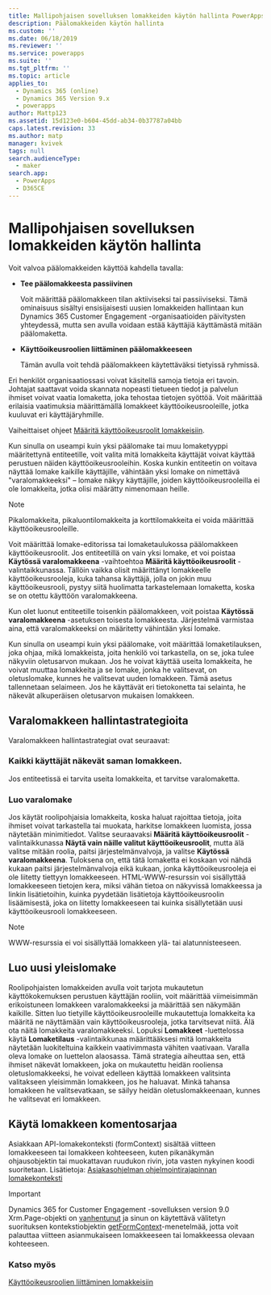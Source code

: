 ```yaml
---
title: Mallipohjaisen sovelluksen lomakkeiden käytön hallinta PowerAppsissa | MicrosoftDocs
description: Päälomakkeiden käytön hallinta
ms.custom: ''
ms.date: 06/18/2019
ms.reviewer: ''
ms.service: powerapps
ms.suite: ''
ms.tgt_pltfrm: ''
ms.topic: article
applies_to:
  - Dynamics 365 (online)
  - Dynamics 365 Version 9.x
  - powerapps
author: Mattp123
ms.assetid: 15d123e0-b604-45dd-ab34-0b37787a04bb
caps.latest.revision: 33
ms.author: matp
manager: kvivek
tags: null
search.audienceType:
  - maker
search.app:
  - PowerApps
  - D365CE
---
```

# <a name="control-access-to-model-driven-app-forms"></a>Mallipohjaisen sovelluksen lomakkeiden käytön hallinta

 Voit valvoa päälomakkeiden käyttöä kahdella tavalla:  
  
- **Tee päälomakkeesta passiivinen**  
  
     Voit määrittää päälomakkeen tilan aktiiviseksi tai passiiviseksi. Tämä ominaisuus sisältyi ensisijaisesti uusien lomakkeiden hallintaan kun Dynamics 365 Customer Engagement -organisaatioiden päivitysten yhteydessä, mutta sen avulla voidaan estää käyttäjiä käyttämästä mitään päälomaketta.   
  
- **Käyttöoikeusroolien liittäminen päälomakkeeseen**  
  
     Tämän avulla voit tehdä päälomakkeen käytettäväksi tietyissä ryhmissä.  
  
 Eri henkilöt organisaatiossasi voivat käsitellä samoja tietoja eri tavoin. Johtajat saattavat voida skannata nopeasti tietueen tiedot ja palvelun ihmiset voivat vaatia lomaketta, joka tehostaa tietojen syöttöä. Voit määrittää erilaisia vaatimuksia määrittämällä lomakkeet käyttöoikeusrooleille, jotka kuuluvat eri käyttäjäryhmille.  
  
 Vaiheittaiset ohjeet [Määritä käyttöoikeusroolit lomakkeisiin](https://docs.microsoft.com/dynamics365/customer-engagement/admin/assign-security-roles-form).  
  
 Kun sinulla on useampi kuin yksi päälomake tai muu lomaketyyppi määritettynä entiteetille, voit valita mitä lomakkeita käyttäjät voivat käyttää perustuen näiden käyttöoikeusrooleihin. Koska kunkin entiteetin on voitava näyttää lomake kaikille käyttäjille, vähintään yksi lomake on nimettävä "varalomakkeeksi" – lomake näkyy käyttäjille, joiden käyttöoikeusrooleilla ei ole lomakkeita, jotka olisi määrätty nimenomaan heille.  
  
> [!NOTE]
>  Pikalomakkeita, pikaluontilomakkeita ja korttilomakkeita ei voida määrittää käyttöoikeusrooleille.  
  
 Voit määrittää lomake-editorissa tai lomaketaulukossa päälomakkeen käyttöoikeusroolit. Jos entiteetillä on vain yksi lomake, et voi poistaa **Käytössä varalomakkeena** -vaihtoehtoa **Määritä käyttöoikeusroolit** -valintaikkunassa. Tällöin vaikka olisit määrittänyt lomakkeelle käyttöoikeusrooleja, kuka tahansa käyttäjä, jolla on jokin muu käyttöoikeusrooli, pystyy siitä huolimatta tarkastelemaan lomaketta, koska se on otettu käyttöön varalomakkeena.  
  
 Kun olet luonut entiteetille toisenkin päälomakkeen, voit poistaa **Käytössä varalomakkeena** -asetuksen toisesta lomakkeesta. Järjestelmä varmistaa aina, että varalomakkeeksi on määritetty vähintään yksi lomake.  
  
 Kun sinulla on useampi kuin yksi päälomake, voit määrittää lomaketilauksen, joka ohjaa, mikä lomakkeista, joita henkilö voi tarkastella, on se, joka tulee näkyviin oletusarvon mukaan. Jos he voivat käyttää useita lomakkeita, he voivat muuttaa lomakkeita ja se lomake, jonka he valitsevat, on oletuslomake, kunnes he valitsevat uuden lomakkeen. Tämä asetus tallennetaan selaimeen. Jos he käyttävät eri tietokonetta tai selainta, he näkevät alkuperäisen oletusarvon mukaisen lomakkeen.  
  
## <a name="strategies-to-manage-the-fallback-form"></a>Varalomakkeen hallintastrategioita  
 Varalomakkeen hallintastrategiat ovat seuraavat:  
  
<a name="BKMK_DoNotUseMultipleForms"></a>   
### <a name="all-users-view-the-same-form"></a>Kaikki käyttäjät näkevät saman lomakkeen.  
 Jos entiteetissä ei tarvita useita lomakkeita, et tarvitse varalomaketta.  
  
<a name="BKMK_Contingecyform"></a>   
### <a name="create-a-contingency-form"></a>Luo varalomake  
 Jos käytät roolipohjaisia lomakkeita, koska haluat rajoittaa tietoja, joita ihmiset voivat tarkastella tai muokata, harkitse lomakkeen luomista, jossa näytetään minimitiedot. Valitse seuraavaksi **Määritä käyttöoikeusroolit** -valintaikkunassa **Näytä vain näille valitut käyttöoikeusroolit**, mutta älä valitse mitään roolia, paitsi järjestelmänvalvoja, ja valitse **Käytössä varalomakkeena**. Tuloksena on, että tätä lomaketta ei koskaan voi nähdä kukaan paitsi järjestelmänvalvoja eikä kukaan, jonka käyttöoikeusrooleja ei ole liitetty tiettyyn lomakkeeseen. HTML-WWW-resurssin voi sisällyttää lomakkeeseen tietojen kera, miksi vähän tietoa on näkyvissä lomakkeessa ja linkin lisätietoihin, kuinka pyydetään lisätietoja käyttöoikeusroolin lisäämisestä, joka on liitetty lomakkeeseen tai kuinka sisällytetään uusi käyttöoikeusrooli lomakkeeseen.  
  
> [!NOTE]
>  WWW-resurssia ei voi sisällyttää lomakkeen ylä- tai alatunnisteeseen.  
  
<a name="BKMK_CreateGenericForm"></a>   
## <a name="create-a-generic-form"></a>Luo uusi yleislomake  
 Roolipohjaisten lomakkeiden avulla voit tarjota mukautetun käyttökokemuksen perustuen käyttäjän rooliin, voit määrittää viimeisimmän erikoistuneen lomakkeen varalomakkeeksi ja määrittää sen näkymään kaikille. Sitten luo tietyille käyttöoikeusrooleille mukautettuja lomakkeita ka määritä ne näyttämään vain käyttöoikeusrooleja, jotka tarvitsevat niitä. Älä ota näitä lomakkeita varalomakkeeksi. Lopuksi **Lomakkeet** -luettelossa käytä **Lomaketilaus** -valintaikkunaa määrittääksesi mitä lomakkeita näytetään luokiteltuina kaikkein vaativimmasta vähiten vaativaan. Varalla oleva lomake on luettelon alaosassa. Tämä strategia aiheuttaa sen, että ihmiset näkevät lomakkeen, joka on mukautettu heidän rooliensa oletuslomakkeeksi, he voivat edelleen käyttää lomakkeen valitsinta valitakseen yleisimmän lomakkeen, jos he haluavat. Minkä tahansa lomakkeen he valitsevatkaan, se säilyy heidän oletuslomakkeenaan, kunnes he valitsevat eri lomakkeen.  
  
<a name="BKMK_UseFormScripting"></a>   
## <a name="use-form-scripting"></a>Käytä lomakkeen komentosarjaa  
Asiakkaan API-lomakekonteksti (formContext) sisältää viitteen lomakkeeseen tai lomakkeen kohteeseen, kuten pikanäkymän ohjausobjektin tai muokattavan ruudukon rivin, jota vasten nykyinen koodi suoritetaan. Lisätietoja: [Asiakasohjelman ohjelmointirajapinnan lomakekonteksti](/dynamics365/customer-engagement/developer/clientapi/clientapi-form-context)

> [!IMPORTANT]
> Dynamics 365 for Customer Engagement -sovelluksen version 9.0 Xrm.Page-objekti on [vanhentunut](/dynamics365/get-started/whats-new/customer-engagement/important-changes-coming#some-client-apis-are-deprecated) ja sinun on käytettävä välitetyn suorituksen kontekstiobjektin [getFormContext](/dynamics365/customer-engagement/developer/clientapi/reference/executioncontext/getformcontext)-menetelmää, jotta voit palauttaa viitteen asianmukaiseen lomakkeeseen tai lomakkeessa olevaan kohteeseen.
<!-- 
 Finally, in the web application it is possible, but not recommended, for a developer to use scripts in the form Onload event to use the [Xrm.Page.ui.formSelector.items collection](http://go.microsoft.com/fwlink/p/?LinkID=513300) to query available forms and use the navigate method to direct users to a specific form. Remember that the [navigate method](http://go.microsoft.com/fwlink/p/?LinkID=513301) will cause the form to load again (and the Onload event to occur again). Your logic in the event handler should always check some condition before you use the navigate method to avoid an endless loop or unnecessarily restrict users options to navigate between forms.  
  
 This approach will not work for Dynamics 365 for tablets because multiple forms are not available for selection.  -->

### <a name="see-also"></a>Katso myös  

[Käyttöoikeusroolien liittäminen lomakkeisiin](https://docs.microsoft.com/dynamics365/customer-engagement/admin/assign-security-roles-form)

